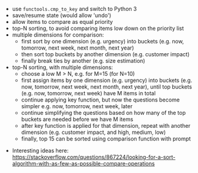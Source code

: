 * use `functools.cmp_to_key` and switch to Python 3
* save/resume state (would allow 'undo')
* allow items to compare as equal priority
* top-N sorting, to avoid comparing items low down on the priority list
* multiple dimensions for comparison:
  - first sort by one dimension (e.g. urgency) into buckets (e.g. now,
    tomorrow, next week, next month, next year)
  - then sort top buckets by another dimension (e.g. customer impact)
  - finally break ties by another (e.g. size estimation)
* top-N sorting, with multiple dimensions:
  - choose a low M > N, e.g. for M=15 (for N=10)
  - first assign items by one dimension (e.g. urgency) into buckets
    (e.g. now, tomorrow, next week, next month, next year), until top buckets
    (e.g. now, tomorrow, next week) have M items in total
  - continue applying key function, but now the questions become simpler
    e.g. now, tomorrow, next week, later
  - continue simplifying the questions based on how many of the top buckets are
    needed before we have M items
  - after key function is applied for that dimension, repeat with another
    dimension (e.g. customer impact, and high, medium, low)
  - finally, top 15 can be sorted using comparison function with prompt
- Interesting ideas here:
  https://stackoverflow.com/questions/867224/looking-for-a-sort-algorithm-with-as-few-as-possible-compare-operations
